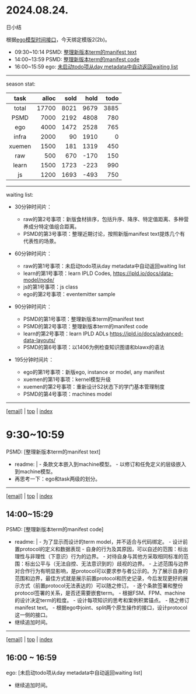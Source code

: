 # 2024.08.24.
日小结

<a id="top"></a>
根据[ego模型时间接口](https://gitee.com/hyg/blog/blob/master/timeflow.md)，今天绑定模版2(2b)。

<a id="index"></a>
- 09:30~10:14	PSMD: [整理新版本term的manifest text](#20240824093000)
- 14:00~13:59	PSMD: [整理新版本term的manifest code](#20240824140000)
- 16:00~15:59	ego: [未启动todo项从day metadata中自动返回waiting list](#20240824160000)

---
season stat:

| task | alloc | sold | hold | todo |
| :---: | ---: | ---: | ---: | ---: |
| total | 17700 | 8021 | 9679 | 3885 |
| PSMD | 7000 | 2192 | 4808 | 780 |
| ego | 4000 | 1472 | 2528 | 765 |
| infra | 2000 | 90 | 1910 | 0 |
| xuemen | 1500 | 181 | 1319 | 450 |
| raw | 500 | 670 | -170 | 150 |
| learn | 1500 | 1723 | -223 | 990 |
| js | 1200 | 1693 | -493 | 750 |

---
waiting list:


- 30分钟时间片：
  - raw的第2号事项：新版食材排序，包括升序、降序、特定值距离、多种营养成分特定值组合距离。
  - PSMD的第3号事项：整理近期讨论，按照新版manifest text提炼几个有代表性的场景。

- 60分钟时间片：
  - raw的第1号事项：未启动todo项从day metadata中自动返回waiting list
  - learn的第1号事项：learn IPLD Codes, https://ipld.io/docs/data-model/node/
  - js的第1号事项：js class
  - ego的第2号事项：eventemitter sample

- 90分钟时间片：
  - PSMD的第1号事项：整理新版本term的manifest text
  - PSMD的第2号事项：整理新版本term的manifest code
  - learn的第2号事项：learn IPLD ADLs https://ipld.io/docs/advanced-data-layouts/
  - PSMD的第6号事项：以1406为例检查知识图谱和blawx的语法

- 195分钟时间片：
  - ego的第1号事项：新版ego, instance or model, any manifest
  - xuemen的第1号事项：kernel模型升级
  - xuemen的第2号事项：重新设计S2状态下的学门基本管理制度
  - PSMD的第4号事项：machines model

---
<a href="mailto:huangyg@mars22.com?subject=关于2024.08.24.[整理新版本term的manifest text]任务&body=日期: 2024.08.24.%0D%0A序号: 5%0D%0A手稿:../../draft/2024/08/20240824093000.md%0D%0A---请勿修改邮件主题及以上内容 从下一行开始写您的想法---%0D%0A">[email]</a> | [top](#top) | [index](#index)
<a id="20240824093000"></a>
# 9:30~10:59
PSMD: [整理新版本term的manifest text]

- readme: |
      - 条款文本嵌入到machine模型。
      - 以修订和任免定义的层级嵌入到machine模型。
- 再思考一下：ego和task两级的划分。

---
<a href="mailto:huangyg@mars22.com?subject=关于2024.08.24.[整理新版本term的manifest code]任务&body=日期: 2024.08.24.%0D%0A序号: 7%0D%0A手稿:../../draft/2024/08/20240824140000.md%0D%0A---请勿修改邮件主题及以上内容 从下一行开始写您的想法---%0D%0A">[email]</a> | [top](#top) | [index](#index)
<a id="20240824140000"></a>
## 14:00~15:29
PSMD: [整理新版本term的manifest code]

- readme: |
      - 为了显示而设计的term model，并不适合与代码绑定。
      - 设计前置protocol的定义和数据表现
        - 自身的行为及其原因，可以自述的范围：标出理性与非理性（下意识）行为的边界。
        - 对待自身与其他方采取相同标准的范围：标出公平与（无法自控、无法意识到的）歧视的边界。
        - 上述范围与边界对合作行为有明显影响，是protocol可以要求参与者公示的。为了展示自身的范围和边界，最佳方式就是展示前置protocol和历史记录，今后发现更好的展示方式（前置protocol无法表达的）可以随之修订。
      - 逐个条款签署和整份protocol签署的关系，是否还需要嵌套term。
        - 根据FSM、FPM、machine的设计决定term的粒度。
        - 设计每项知识的思考和案例积累锚点。
      - 随之修订manifest text。
      - 根据ego中joint、split两个原生操作的接口，设计protocol这一侧的接口。
- 继续追加时间。

---
<a href="mailto:huangyg@mars22.com?subject=关于2024.08.24.[未启动todo项从day metadata中自动返回waiting list]任务&body=日期: 2024.08.24.%0D%0A序号: 9%0D%0A手稿:../../draft/2024/08/20240824160000.md%0D%0A---请勿修改邮件主题及以上内容 从下一行开始写您的想法---%0D%0A">[email]</a> | [top](#top) | [index](#index)
<a id="20240824160000"></a>
## 16:00 ~ 16:59
ego: [未启动todo项从day metadata中自动返回waiting list]

- 继续追加时间。